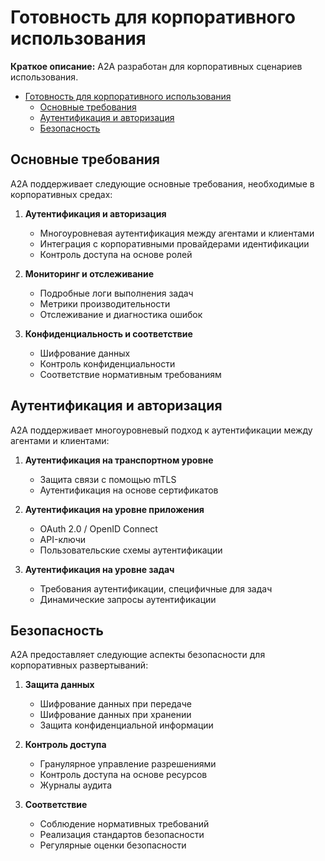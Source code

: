 # Готовность для корпоративного использования

**Краткое описание:** A2A разработан для корпоративных сценариев использования.

<!-- TOC -->
- [Готовность для корпоративного использования](#готовность-для-корпоративного-использования)
  - [Основные требования](#основные-требования)
  - [Аутентификация и авторизация](#аутентификация-и-авторизация)
  - [Безопасность](#безопасность)

<!-- /TOC -->

## Основные требования

A2A поддерживает следующие основные требования, необходимые в корпоративных средах:

1. **Аутентификация и авторизация**
   - Многоуровневая аутентификация между агентами и клиентами
   - Интеграция с корпоративными провайдерами идентификации
   - Контроль доступа на основе ролей

2. **Мониторинг и отслеживание**
   - Подробные логи выполнения задач
   - Метрики производительности
   - Отслеживание и диагностика ошибок

3. **Конфиденциальность и соответствие**
   - Шифрование данных
   - Контроль конфиденциальности
   - Соответствие нормативным требованиям

## Аутентификация и авторизация

A2A поддерживает многоуровневый подход к аутентификации между агентами и клиентами:

1. **Аутентификация на транспортном уровне**
   - Защита связи с помощью mTLS
   - Аутентификация на основе сертификатов

2. **Аутентификация на уровне приложения**
   - OAuth 2.0 / OpenID Connect
   - API-ключи
   - Пользовательские схемы аутентификации

3. **Аутентификация на уровне задач**
   - Требования аутентификации, специфичные для задач
   - Динамические запросы аутентификации

## Безопасность

A2A предоставляет следующие аспекты безопасности для корпоративных развертываний:

1. **Защита данных**
   - Шифрование данных при передаче
   - Шифрование данных при хранении
   - Защита конфиденциальной информации

2. **Контроль доступа**
   - Гранулярное управление разрешениями
   - Контроль доступа на основе ресурсов
   - Журналы аудита

3. **Соответствие**
   - Соблюдение нормативных требований
   - Реализация стандартов безопасности
   - Регулярные оценки безопасности 